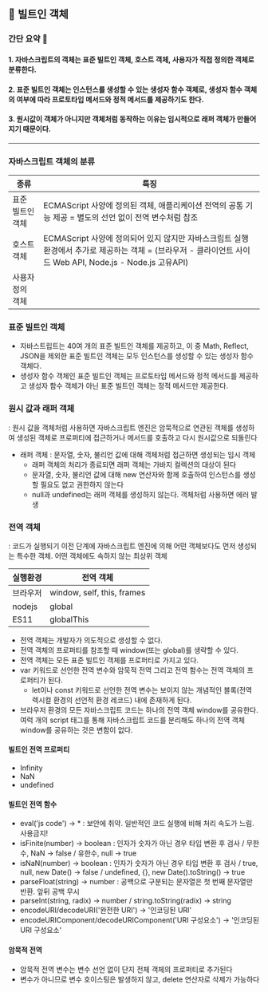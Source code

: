 ## 📘 빌트인 객체

### 간단 요약 📑

#### 1. 자바스크립트의 객체는 표준 빌트인 객체, 호스트 객체, 사용자가 직접 정의한 객체로 분류한다.

#### 2. 표준 빌트인 객체는 인스턴스를 생성할 수 있는 생성자 함수 객체로, 생성자 함수 객체의 여부에 따라 프로토타입 메서드와 정적 메서드를 제공하기도 한다.

#### 3. 원시값이 객체가 아니지만 객체처럼 동작하는 이유는 임시적으로 래퍼 객체가 만들어지기 때문이다.

---

### 자바스크립트 객체의 분류

| 종류             | 특징                                                                                                                                                       |
| ---------------- | ---------------------------------------------------------------------------------------------------------------------------------------------------------- |
| 표준 빌트인 객체 | ECMAScript 사양에 정의된 객체, 애플리케이션 전역의 공통 기능 제공 = 별도의 선언 없이 전역 변수처럼 참조                                                    |
| 호스트 객체      | ECMAScript 사양에 정의되어 있지 않지만 자바스크립트 실행 환경에서 추가로 제공하는 객체 = (브라우저 - 클라이언트 사이드 Web API, Node.js - Node.js 고유API) |
| 사용자 정의 객체 |                                                                                                                                                            |

### 표준 빌트인 객체

- 자바스트립트는 40여 개의 표준 빌트인 객체를 제공하고, 이 중 Math, Reflect, JSON을 제외한 표준 빌트인 객체는 모두 인스턴스를 생성할 수 있는 생성자 함수 객체다.
- 생성자 함수 객체인 표준 빌트인 객체는 프로토타입 메서드와 정적 메서드를 제공하고 생성자 함수 객체가 아닌 표준 빌트인 객체는 정적 메서드만 제공한다.

### 원시 값과 래퍼 객체

: 원시 값을 객체처럼 사용하면 자바스크립트 엔진은 암묵적으로 연관된 객체를 생성하여 생성된 객체로 프로퍼티에 접근하거나 메서드를 호출하고 다시 원시값으로 되돌린다

- 래퍼 객체 : 문자열, 숫자, 불리언 값에 대해 객체처럼 접근하면 생성되는 임시 객체
  - 래퍼 객체의 처리가 종료되면 래퍼 객체는 가바지 컬렉션의 대상이 된다
  - 문자열, 숫자, 불리언 값에 대해 new 연산자와 함께 호출하여 인스턴스를 생성할 필요도 없고 권한하지 않는다
  - null과 undefined는 래퍼 객체를 생성하지 않는다. 객체처럼 사용하면 에러 발생

### 전역 객체

: 코드가 실행되기 이전 단계에 자바스크립트 엔진에 의해 어떤 객체보다도 먼저 생성되는 특수한 객체. 어떤 객체에도 속하지 않는 최상위 객체

| 실행환경 | 전역 객체                  |
| -------- | -------------------------- |
| 브라우저 | window, self, this, frames |
| nodejs   | global                     |
| ES11     | globalThis                 |

- 전역 객체는 개발자가 의도적으로 생성할 수 없다.
- 전역 객체의 프로퍼티를 참조할 때 window(또는 global)를 생략할 수 있다.
- 전역 객체는 모든 표준 빌트인 객체를 프로퍼티로 가지고 있다.
- var 키워드로 선언한 전역 변수와 암묵적 전역 그리고 전역 함수는 전역 객체의 프로퍼티가 된다.
  - let이나 const 키워드로 선언한 전역 변수는 보이지 않는 개념적인 블록(전역 렉시컬 환경의 선언적 환경 레코드) 내에 존재하게 된다.
- 브라우저 환경의 모든 자바스크립트 코드는 하나의 전역 객체 window를 공유한다. 여럭 개의 script 태그를 통해 자바스크립트 코드를 분리해도 하나의 전역 객체 window를 공유하는 것은 변함이 없다.

#### 빌트인 전역 프로퍼티

- Infinity
- NaN
- undefined

#### 빌트인 전역 함수

- eval('js code') -> \*
  : 보안에 취약. 일반적인 코드 실행에 비해 처리 속도가 느림. 사용금지!
- isFinite(number) -> boolean
  : 인자가 숫자가 아닌 경우 타입 변환 후 검사 / 무한수, NaN -> false / 유한수, null -> true
- isNaN(number) -> boolean
  : 인자가 숫자가 아닌 경우 타입 변환 후 검사 / true, null, new Date() -> false / undefined, {}, new Date().toString() -> true
- parseFloat(string) -> number
  : 공백으로 구분되는 문자열은 첫 번째 문자열만 반환. 앞뒤 공백 무시
- parseInt(string, radix) -> number / string.toString(radix) -> string
- encodeURI/decodeURI('완전한 URI') -> '인코딩된 URI'
- encodeURIComponent/decodeURIComponent('URI 구성요소') -> '인코딩된 URI 구성요소'

#### 암묵적 전역

- 암묵적 전역 변수는 변수 선언 없이 단지 전체 객체의 프로퍼티로 추가된다
- 변수가 아니므로 변수 호이스팅은 발생하지 않고, delete 연산자로 삭제가 가능하다
